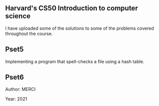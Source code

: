 Harvard's CS50 Introduction to computer science
------------

I have uploaded some of the solutions to some of the problems covered throughout the course.

Pset5
---

Implementing a program that spell-checks a file using a hash table.

Pset6
---


Author: MERCI

Year: 2021
